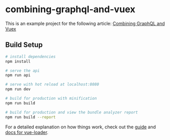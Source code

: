 # combining-graphql-and-vuex

This is an example project for the following article: [Combining GraphQL and Vuex](https://markus.oberlehner.net/blog/combining-graphql-and-vuex/)

## Build Setup

``` bash
# install dependencies
npm install

# serve the api
npm run api

# serve with hot reload at localhost:8080
npm run dev

# build for production with minification
npm run build

# build for production and view the bundle analyzer report
npm run build --report
```

For a detailed explanation on how things work, check out the [guide](http://vuejs-templates.github.io/webpack/) and [docs for vue-loader](http://vuejs.github.io/vue-loader).
